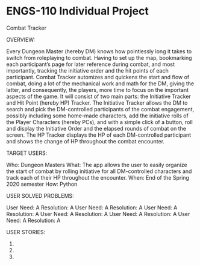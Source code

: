 # ENGS-110 Individual Project
Combat Tracker

OVERVIEW:

Every Dungeon Master (hereby DM) knows how pointlessly long it takes to switch from roleplaying to combat. Having to set up the map, bookmarking each participant’s page for later reference during combat, and most importantly, tracking the initiative order and the hit points of each participant. 
Combat Tracker automizes and quickens the start and flow of combat, doing a lot of the mechanical work and math for the DM, giving the latter, and consequently, the players, more time to focus on the important aspects of the game.
It will consist of two main parts: the Initiative Tracker and Hit Point (hereby HP) Tracker. The Initiative Tracker allows the DM to search and pick the  DM-controlled participants of the combat engagement, possibly including some home-made characters, add the initiative rolls of the Player Characters (hereby PCs), and with a simple click of a button, roll and display the Initiative Order and the elapsed rounds of combat on the screen.
The HP Tracker displays the HP of each DM-controlled participant and shows the change of HP throughout the combat encounter. 

TARGET USERS:

Who: Dungeon Masters 
What: The app allows the user to easily organize the start of combat by rolling initiative for all DM-controlled characters and track each of their HP throughout the encounter.
When: End of the Spring 2020 semester 
How: Python

USER SOLVED PROBLEMS:

User Need: A
Resolution: A
User Need: A
Resolution: A
User Need: A
Resolution: A
User Need: A
Resolution: A
User Need: A
Resolution: A
User Need: A
Resolution: A

USER STORIES:

1. 
2. 
3. 

